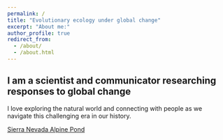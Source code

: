 ```yaml
---
permalink: /
title: "Evolutionary ecology under global change"
excerpt: "About me:"
author_profile: true
redirect_from: 
  - /about/
  - /about.html
---
```


I am a scientist and communicator researching responses to global change
-
I love exploring the natural world and connecting with people as we navigate this challenging era in our history.

[Sierra Nevada Alpine Pond](C:\Users\prile\Documents\Website\eprileson.github.io\images\PXL_20220510_195253982.jpg "getting cold feet while exploring nature")

